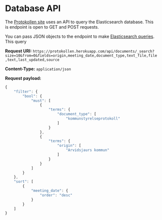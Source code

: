 Database API
============

The [Protokollen site](http://www.protokollen.net) uses an API to query the Elasticsearch database. This is endpoint is open to GET and POST requests.

You can pass JSON objects to the endpoint to make [Elasticsearch queries](https://www.elastic.co/guide/en/elasticsearch/reference/current/search.html). This query 

__Request URI:__ `https://protokollen.herokuapp.com/api/documents/_search?size=10&from=0&fields=origin,meeting_date,document_type,text_file,file,text,last_updated,source`

__Content-Type:__ `application/json`

__Request payload:__

``` javascript
{
    "filter": {
        "bool": {
            "must": [
                {
                    "terms": {
                        "document_type": [
                            "kommunstyrelseprotokoll"
                        ]
                    }
                },
                {
                    "terms": {
                        "origin": [
                            "Arvidsjaurs kommun"
                        ]
                    }
                }
            ]
        }
    },
    "sort": [
        {
            "meeting_date": {
                "order": "desc"
            }
        }
    ]
}
```